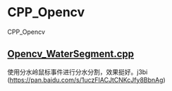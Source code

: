 # CPP_Opencv
CPP_Opencv
## [Opencv_WaterSegment.cpp](https://github.com/DJdongbudong/CPP_Opencv/blob/master/Opencv_WaterSegment.cpp)
使用分水岭鼠标事件进行分水分割，效果挺好。j3bi
(https://pan.baidu.com/s/1uczFIACJtCNKcJfy8BbnAg)
